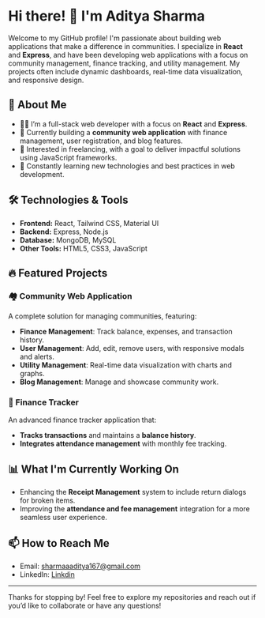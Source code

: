 # Hi there! 👋 I'm Aditya Sharma

Welcome to my GitHub profile! I'm passionate about building web applications that make a difference in communities. I specialize in **React** and **Express**, and have been developing web applications with a focus on community management, finance tracking, and utility management. My projects often include dynamic dashboards, real-time data visualization, and responsive design.

## 🌟 About Me

- 👨‍💻 I’m a full-stack web developer with a focus on **React** and **Express**.
- 🌱 Currently building a **community web application** with finance management, user registration, and blog features.
- 🚀 Interested in freelancing, with a goal to deliver impactful solutions using JavaScript frameworks.
- 🎯 Constantly learning new technologies and best practices in web development.

## 🛠 Technologies & Tools

- **Frontend:** React, Tailwind CSS, Material UI
- **Backend:** Express, Node.js
- **Database:** MongoDB, MySQL
- **Other Tools:** HTML5, CSS3, JavaScript

## 🔥 Featured Projects

### 🏘️ Community Web Application
A complete solution for managing communities, featuring:
- **Finance Management**: Track balance, expenses, and transaction history.
- **User Management**: Add, edit, remove users, with responsive modals and alerts.
- **Utility Management**: Real-time data visualization with charts and graphs.
- **Blog Management**: Manage and showcase community work.

### 💼 Finance Tracker
An advanced finance tracker application that:
- **Tracks transactions** and maintains a **balance history**.
- **Integrates attendance management** with monthly fee tracking.

## 📊 What I'm Currently Working On

- Enhancing the **Receipt Management** system to include return dialogs for broken items.
- Improving the **attendance and fee management** integration for a more seamless user experience.

## 📫 How to Reach Me

- Email: [sharmaaaditya167@gmail.com](mailto:your-sharmaaaditya167@gmail.com)
- LinkedIn: [Linkdin](https://www.linkedin.com/in/aditya-sharma167)


---

Thanks for stopping by! Feel free to explore my repositories and reach out if you’d like to collaborate or have any questions!

